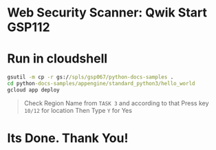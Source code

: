 # Web Security Scanner: Qwik Start GSP112
# Run in cloudshell

```cmd
gsutil -m cp -r gs://spls/gsp067/python-docs-samples .
cd python-docs-samples/appengine/standard_python3/hello_world
gcloud app deploy
```
> Check Region Name from ```TASK 3``` and according to that Press key ```10/12``` for location
> Then Type ```Y``` for Yes
# Its Done. Thank You!
